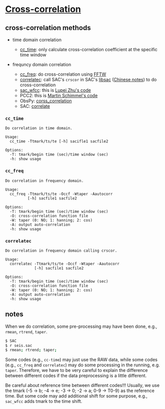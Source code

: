 # [Cross-correlation](https://en.wikipedia.org/wiki/Cross-correlation)

## cross-correlation methods

- time domain correlation
    - [cc_time](src/cc_time.c): only calculate cross-correlation coefficient at the specific time window

- frequncy domain correlation
    - [cc_freq](src/cc_freq.c): do cross-correlation using [FFTW](http://www.fftw.org/)
    - [correlatec](src/correlatec.c): call SAC's `crscor` in SAC's [libsac](http://ds.iris.edu/files/sac-manual/manual/saclib.html) ([Chinese notes](https://seisman.github.io/SAC_Docs_zh/libs/libsac/#crscor)) to do cross-correlation
    - [sac_wfcc](sac_wfcc/): this is [Lupei Zhu's code](http://geophysics.eas.gatech.edu/people/zpeng/Teaching/SAC_Tutorial/#part3_1)
    - PCC2: this is [Martin Schimmel's code](http://diapiro.ictja.csic.es/gt/mschi/SCIENCE/pcc2_method.py)
    - ObsPy: [corss_correlation](https://docs.obspy.org/packages/autogen/obspy.signal.cross_correlation.html#module-obspy.signal.cross_correlation)
    - SAC: [correlate](examples/SAC-correlate.sh)


### `cc_time`

```
Do correlation in time domain.

Usage:
  cc_time -Ttmark/ts/te [-h] sacifle1 sacfile2

Options:
  -T: tmark/begin time (sec)/time window (sec)
  -h: show usage
```

### `cc_freq`

```
Do correlation in frequency domain.

Usage:
  cc_freq -Ttmark/ts/te -Occf -Wtaper -Aautocorr
          [-h] sacfile1 sacfile2

Options:
  -T: tmark/begin time (sec)/time window (sec)
  -O: cross-correlation function file
  -W: taper (0: NO; 1: hanning; 2: cos)
  -A: output auto-correlation
  -h: show usage
```


### `correlatec`
```
Do correlation in frequency domain calling crscor.

Usage:
  correlatec -Ttmark/ts/te -Occf -Wtaper -Aautocorr
             [-h] sacfile1 sacfile2

Options:
  -T: tmark/begin time (sec)/time window (sec)
  -O: cross-correlation function file
  -W: taper (0: NO; 1: hanning; 2: cos)
  -A: output auto-correlation
  -h: show usage
```


## notes

When we do correlation, some pre-processing may have been done, e.g., `rmean`, `rtrend`, `taper`.

```bash
$ SAC
$ r seis.sac
$ rmean; rtrend; taper;
```
Some codes (e.g., `cc-time`) may just use the RAW data, while some codes (e.g., `cc_freq` and `correlatec`) may do some processing in the running, e.g. `taper`. Therefore, we have to be very careful to explain the difference between different codes if the data preprocessing is a little different.

Be careful about reference time between different codes!!! Usually, we use the tmark (-5 -> b; -4 -> e; -3 -> 0; -2 -> a; 0-9 -> T0-9) as the reference time. But some code may add additional shift for some purpose, e.g., `sac_wfcc` adds tmark to the time shift.



